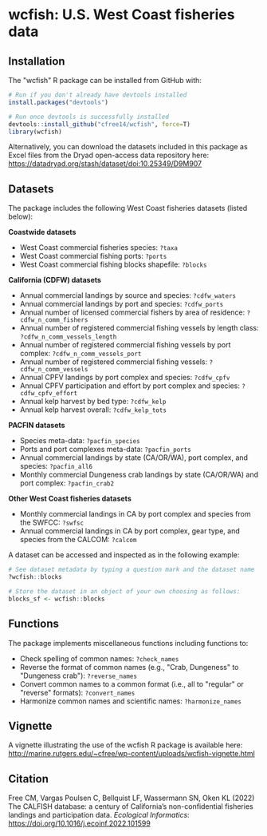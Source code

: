 wcfish: U.S. West Coast fisheries data
======================================================================

Installation
------------

The "wcfish" R package can be installed from GitHub with:

``` r
# Run if you don't already have devtools installed
install.packages("devtools")

# Run once devtools is successfully installed
devtools::install_github("cfree14/wcfish", force=T)
library(wcfish)
```

Alternatively, you can download the datasets included in this package as Excel files from the Dryad open-access data repository here: https://datadryad.org/stash/dataset/doi:10.25349/D9M907


Datasets
---------

The package includes the following West Coast fisheries datasets (listed below):

__Coastwide datasets__
- West Coast commercial fisheries species: `?taxa`
- West Coast commercial fishing ports: `?ports`
- West Coast commercial fishing blocks shapefile: `?blocks`

__California (CDFW) datasets__
- Annual commercial landings by source and species: `?cdfw_waters`
- Annual commercial landings by port and species: `?cdfw_ports`
- Annual number of licensed commercial fishers by area of residence: `?cdfw_n_comm_fishers`
- Annual number of registered commercial fishing vessels by length class: `?cdfw_n_comm_vessels_length`
- Annual number of registered commercial fishing vessels by port complex: `?cdfw_n_comm_vessels_port`
- Annual number of registered commercial fishing vessels: `?cdfw_n_comm_vessels`
- Annual CPFV landings by port complex and species: `?cdfw_cpfv`
- Annual CPFV participation and effort by port complex and species: `?cdfw_cpfv_effort`
- Annual kelp harvest by bed type: `?cdfw_kelp`
- Annual kelp harvest overall: `?cdfw_kelp_tots`

__PACFIN datasets__
- Species meta-data: `?pacfin_species`
- Ports and port complexes meta-data: `?pacfin_ports`
- Annual commercial landings by state (CA/OR/WA), port complex, and species: `?pacfin_all6`
- Monthly commercial Dungeness crab landings by state (CA/OR/WA) and port complex: `?pacfin_crab2`

__Other West Coast fisheries datasets__
- Monthly commercial landings in CA by port complex and species from the SWFCC: `?swfsc`
- Annual commercial landings in CA by port complex, gear type, and species from the CALCOM: `?calcom`

A dataset can be accessed and inspected as in the following example:

``` r
# See dataset metadata by typing a question mark and the dataset name
?wcfish::blocks

# Store the dataset in an object of your own choosing as follows:
blocks_sf <- wcfish::blocks
```


Functions
---------

The package implements miscellaneous functions including functions to:

- Check spelling of common names: `?check_names`
- Reverse the format of common names (e.g., "Crab, Dungeness" to "Dungeness crab"): `?reverse_names`
- Convert common names to a common format (i.e., all to "regular" or "reverse" formats): `?convert_names`
- Harmonize common names and scientific names: `?harmonize_names`



Vignette
---------

A vignette illustrating the use of the wcfish R package is available here: http://marine.rutgers.edu/~cfree/wp-content/uploads/wcfish-vignette.html


Citation
---------

Free CM, Vargas Poulsen C, Bellquist LF, Wassermann SN, Oken KL (2022) The CALFISH database: a century of California’s non-confidential fisheries landings and participation data. _Ecological Informatics_: https://doi.org/10.1016/j.ecoinf.2022.101599
